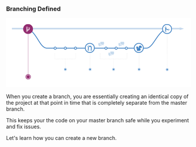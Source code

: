 ### Branching Defined

![GitHub Workflow](book/images/github-workflow.png)

When you create a branch, you are essentially creating an identical copy of the project at that point in time that is completely separate from the master branch.

This keeps your the code on your master branch safe while you experiment and fix issues.

Let's learn how you can create a new branch.
